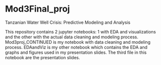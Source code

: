 # Mod3Final_proj
Tanzanian Water Well Crisis: Predictive Modeling and Analysis

This repository contains 2 jupyter notebooks: 1 with EDA and visualizations and the other with the actual data cleaning and modeling process. Mod3proj_CONTINUED is my notebook with data cleaning and modeling process. EDAandViz is my other notebook which contains the EDA and graphs and figures used in my presentation slides. The third file in this notebook are the presentation slides.
